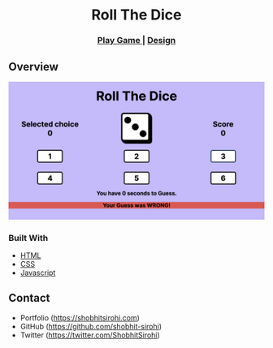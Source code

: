 <h1 align="center">Roll The Dice</h1>

<div align="center">
  <h3>
    <a href="https://sharp-swartz-33712c.netlify.app/">
      Play Game
    </a>
    <span> | </span>
    <a href="https://www.figma.com/community/file/1032656799009701930/Roll-The-Dice-Game">
      Design
    </a>
  </h3>
</div>

## Overview

<img width="1440" alt="GamePlay" src="./images/scr.png">

### Built With

- [HTML](https://developer.mozilla.org/en-US/docs/Web/HTML)
- [CSS](https://developer.mozilla.org/en-US/docs/Web/CSS)
- [Javascript](https://developer.mozilla.org/en-US/docs/Web/JavaScript)

## Contact

- Portfolio (https://shobhitsirohi.com)
- GitHub (https://github.com/shobhit-sirohi)
- Twitter (https://twitter.com/ShobhitSirohi)
